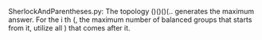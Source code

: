 SherlockAndParentheses.py: The topology ()()()(.. generates the maximum answer. For the i th (, the maximum number of balanced groups that starts from it, utilize all ) that comes after it. 
